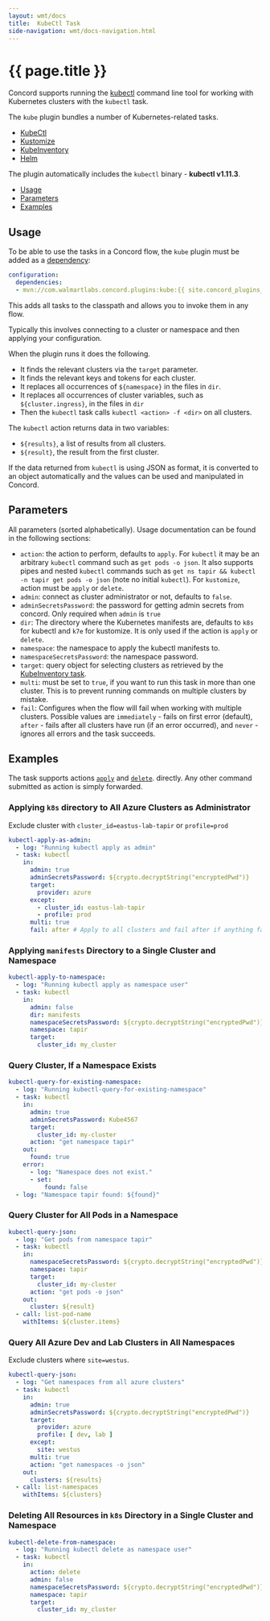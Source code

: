 ```yaml
---
layout: wmt/docs
title:  KubeCtl Task
side-navigation: wmt/docs-navigation.html
---
```


# {{ page.title }}

Concord supports running the
[kubectl](https://kubernetes.io/docs/reference/kubectl/cheatsheet/)
command line tool for working with Kubernetes clusters with the `kubectl` task.

The `kube` plugin bundles a number of Kubernetes-related tasks.

- [KubeCtl](#usage)
- [Kustomize](./kustomize.html)
- [KubeInventory](./kube-inventory.html)
- [Helm](./helm.html)

The plugin automatically includes the `kubectl` binary - __kubectl v1.11.3__.

- [Usage](#usage)
- [Parameters](#parameters)
- [Examples](#examples)

## Usage

To be able to use the tasks in a Concord flow, the `kube` plugin must be added
as a [dependency](../getting-started/concord-dsl.html#dependencies):

```yaml
configuration:
  dependencies:
  - mvn://com.walmartlabs.concord.plugins:kube:{{ site.concord_plugins_version }}
```

This adds all tasks to the classpath and allows you to invoke them in any flow.

Typically this involves connecting to a cluster or namespace and then applying
your configuration.

When the plugin runs it does the following.

- It finds the relevant clusters via the `target` parameter.
- It finds the relevant keys and tokens for each cluster.
- It replaces all occurrences of `${namespace}` in the files in `dir`.
- It replaces all occurrences of cluster variables, such as
  `${cluster.ingress}`, in the files in `dir`
- Then the `kubectl` task calls `kubectl <action> -f <dir>` on all clusters.

The `kubectl` action returns data in two variables:

- `${results}`, a list of results from all clusters.
- `${result}`, the result from the first cluster. 

If the data returned from `kubectl` is using JSON as format, it is converted to
an object automatically and the values can be used and manipulated in Concord.

## Parameters

All parameters (sorted alphabetically). Usage documentation can be found in the
following sections:

- `action`: the action to perform, defaults to `apply`. For `kubectl` it may
    be an arbitrary `kubectl` command such as `get pods -o json`. It also
    supports pipes and nested `kubectl` commands such as `get ns tapir &&
    kubectl -n tapir get pods -o json` (note no initial `kubectl`).
    For `kustomize`, action must be `apply` or `delete`.
- `admin`: connect as cluster administrator or not, defaults to `false`.
- `adminSecretsPassword`: the password for getting admin secrets from concord.
    Only required when `admin` is `true`
- `dir`: The directory where the Kubernetes manifests are, defaults to `k8s` for
  kubectl and `k7e` for kustomize. It is only used if the action is `apply` or
  `delete`.
- `namespace`: the namespace to apply the kubectl manifests to.
- `namespaceSecretsPassword`: the namespace password.
- `target`: query object for selecting clusters as retrieved by the
    [KubeInventory task](./kube-inventory.html).
- `multi`: must be set to `true`, if you want to run this task in more than
    one cluster. This is to prevent running commands on multiple clusters by
    mistake.
- `fail`: Configures when the flow will fail when working with multiple
    clusters. Possible values are `immediately` - fails on first error (default), `after` - fails after all clusters have run (if an error occurred),
    and `never` - ignores all errors and the task succeeds.

<a name="#examples">

## Examples

The task supports actions
[`apply`](https://kubernetes.io/docs/concepts/cluster-administration/manage-deployment/#kubectl-apply)
and
[`delete`](https://kubernetes.io/docs/concepts/cluster-administration/manage-deployment/#bulk-operations-in-kubectl).
directly. Any other command submitted as action is simply forwarded.

### Applying `k8s` directory to All Azure Clusters as Administrator

Exclude cluster with `cluster_id=eastus-lab-tapir` or `profile=prod`

```yaml
kubectl-apply-as-admin:
  - log: "Running kubectl apply as admin"
  - task: kubectl
    in:
      admin: true
      adminSecretsPassword: ${crypto.decryptString("encryptedPwd")}
      target:
        provider: azure
      except:
        - cluster_id: eastus-lab-tapir
        - profile: prod
      multi: true
      fail: after # Apply to all clusters and fail after if anything fails
```

### Applying `manifests` Directory to a Single Cluster and Namespace

```yaml
kubectl-apply-to-namespace:
  - log: "Running kubectl apply as namespace user"
  - task: kubectl
    in:
      admin: false
      dir: manifests
      namespaceSecretsPassword: ${crypto.decryptString("encryptedPwd")}
      namespace: tapir
      target:
        cluster_id: my_cluster
```

### Query Cluster, If a Namespace Exists

```yaml
kubectl-query-for-existing-namespace:
  - log: "Running kubectl-query-for-existing-namespace"
  - task: kubectl
    in:
      admin: true
      adminSecretsPassword: Kube4567
      target:
        cluster_id: my-cluster
      action: "get namespace tapir"
    out:
      found: true
    error:
      - log: "Namespace does not exist."
      - set:
          found: false
  - log: "Namespace tapir found: ${found}"
```

### Query Cluster for All Pods in a Namespace

```yaml
kubectl-query-json:
  - log: "Get pods from namespace tapir"
  - task: kubectl
    in:
      namespaceSecretsPassword: ${crypto.decryptString("encryptedPwd")}
      namespace: tapir
      target:
        cluster_id: my-cluster
      action: "get pods -o json"
    out:
      cluster: ${result}
  - call: list-pod-name
    withItems: ${cluster.items}
```

### Query All Azure Dev and Lab Clusters in All Namespaces

Exclude clusters where `site=westus`.

```yaml
kubectl-query-json:
  - log: "Get namespaces from all azure clusters"
  - task: kubectl
    in:
      admin: true
      adminSecretsPassword: ${crypto.decryptString("encryptedPwd")}
      target:
        provider: azure
        profile: [ dev, lab ]
      except:
        site: westus
      multi: true
      action: "get namespaces -o json"
    out:
      clusters: ${results}
  - call: list-namespaces
    withItems: ${clusters}
```


### Deleting All Resources in `k8s` Directory in a Single Cluster and Namespace

```yaml
kubectl-delete-from-namespace:
  - log: "Running kubectl delete as namespace user"
  - task: kubectl
    in:
      action: delete
      admin: false
      namespaceSecretsPassword: ${crypto.decryptString("encryptedPwd")}
      namespace: tapir
      target:
        cluster_id: my_cluster
```


